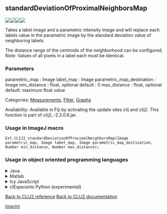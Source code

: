 ## standardDeviationOfProximalNeighborsMap
<img src="images/mini_empty_logo.png"/><img src="images/mini_clij2_logo.png"/><img src="images/mini_clijx_logo.png"/><img src="images/mini_cle_logo.png"/>

Takes a label image and a parametric intensity image and will replace each labels value in the parametric image by the standard deviation value of neighboring labels.

 The distance range of the centroids of the neighborhood can be configured.
Note: Values of all pixels in a label each must be identical.

### Parameters

parametric_map : Image
label_map : Image
parametric_map_destination : Image
min_distance : float, optional
    default : 0
max_distance : float, optional
    default: maximum float value

Categories: [Measurements](https://clij.github.io/clij2-docs/reference__measurement), [Filter](https://clij.github.io/clij2-docs/reference__filter), [Graphs](https://clij.github.io/clij2-docs/reference__graph)

Availability: Available in Fiji by activating the update sites clij and clij2.
This function is part of clij2_-2.3.0.6.jar.

### Usage in ImageJ macro
```
Ext.CLIJ2_standardDeviationOfProximalNeighborsMap(Image parametric_map, Image label_map, Image parametric_map_destination, Number min_distance, Number max_distance);
```


### Usage in object oriented programming languages



<details>

<summary>
Java
</summary>
<pre class="highlight">// init CLIJ and GPU
import net.haesleinhuepf.clij2.CLIJ2;
import net.haesleinhuepf.clij.clearcl.ClearCLBuffer;
CLIJ2 clij2 = CLIJ2.getInstance();

// get input parameters
ClearCLBuffer parametric_map = clij2.push(parametric_mapImagePlus);
ClearCLBuffer label_map = clij2.push(label_mapImagePlus);
parametric_map_destination = clij2.create(parametric_map);
float min_distance = 1.0;
float max_distance = 2.0;
</pre>

<pre class="highlight">
// Execute operation on GPU
clij2.standardDeviationOfProximalNeighborsMap(parametric_map, label_map, parametric_map_destination, min_distance, max_distance);
</pre>

<pre class="highlight">
// show result
parametric_map_destinationImagePlus = clij2.pull(parametric_map_destination);
parametric_map_destinationImagePlus.show();

// cleanup memory on GPU
clij2.release(parametric_map);
clij2.release(label_map);
clij2.release(parametric_map_destination);
</pre>

</details>



<details>

<summary>
Matlab
</summary>
<pre class="highlight">% init CLIJ and GPU
clij2 = init_clatlab();

% get input parameters
parametric_map = clij2.pushMat(parametric_map_matrix);
label_map = clij2.pushMat(label_map_matrix);
parametric_map_destination = clij2.create(parametric_map);
min_distance = 1.0;
max_distance = 2.0;
</pre>

<pre class="highlight">
% Execute operation on GPU
clij2.standardDeviationOfProximalNeighborsMap(parametric_map, label_map, parametric_map_destination, min_distance, max_distance);
</pre>

<pre class="highlight">
% show result
parametric_map_destination = clij2.pullMat(parametric_map_destination)

% cleanup memory on GPU
clij2.release(parametric_map);
clij2.release(label_map);
clij2.release(parametric_map_destination);
</pre>

</details>



<details>

<summary>
Icy JavaScript
</summary>
<pre class="highlight">// init CLIJ and GPU
importClass(net.haesleinhuepf.clicy.CLICY);
importClass(Packages.icy.main.Icy);

clij2 = CLICY.getInstance();

// get input parameters
parametric_map_sequence = getSequence();
parametric_map = clij2.pushSequence(parametric_map_sequence);
label_map_sequence = getSequence();
label_map = clij2.pushSequence(label_map_sequence);
parametric_map_destination = clij2.create(parametric_map);
min_distance = 1.0;
max_distance = 2.0;
</pre>

<pre class="highlight">
// Execute operation on GPU
clij2.standardDeviationOfProximalNeighborsMap(parametric_map, label_map, parametric_map_destination, min_distance, max_distance);
</pre>

<pre class="highlight">
// show result
parametric_map_destination_sequence = clij2.pullSequence(parametric_map_destination)
Icy.addSequence(parametric_map_destination_sequence);
// cleanup memory on GPU
clij2.release(parametric_map);
clij2.release(label_map);
clij2.release(parametric_map_destination);
</pre>

</details>



<details>

<summary>
clEsperanto Python (experimental)
</summary>
<pre class="highlight">import pyclesperanto_prototype as cle

cle.standard_deviation_of_proximal_neighbors_map(parametric_map, label_map, parametric_map_destination, min_distance, max_distance)

</pre>



</details>



[Back to CLIJ2 reference](https://clij.github.io/clij2-docs/reference)
[Back to CLIJ2 documentation](https://clij.github.io/clij2-docs)

[Imprint](https://clij.github.io/imprint)
